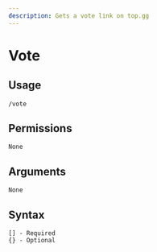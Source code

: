 ```yaml
---
description: Gets a vote link on top.gg
---
```


# Vote

## Usage

```
/vote
```

## **Permissions**

```
None
```

## **Arguments**

```
None
```

## Syntax

```
[] - Required
{} - Optional
```
